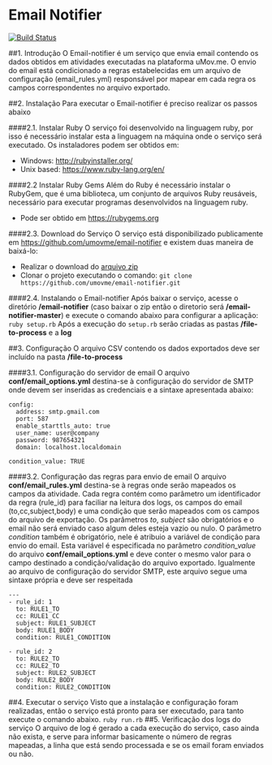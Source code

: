 # Email Notifier

[![Build Status](https://travis-ci.org/umovme/email-notifier.svg?branch=master)](https://travis-ci.org/umovme/email-notifier)

##1. Introdução
O Email-notifier é um serviço que envia email contendo os dados obtidos em atividades executadas na plataforma uMov.me.
O envio do email está condicionado a regras estabelecidas em um arquivo de configuração (email_rules.yml) responsável por mapear em cada regra os campos correspondentes no arquivo exportado.

##2. Instalação
Para executar o Email-notifier é preciso realizar os passos abaixo

####2.1. Instalar Ruby
O serviço foi desenvolvido na linguagem ruby, por isso é necessário instalar esta a linguagem na máquina onde o serviço será executado. Os instaladores podem ser obtidos em: 
* Windows: http://rubyinstaller.org/
* Unix based: https://www.ruby-lang.org/en/

####2.2 Instalar Ruby Gems
Além do Ruby é necessário instalar o RubyGem, que é uma biblioteca, um conjunto de arquivos Ruby reusáveis, necessário para executar programas desenvolvidos na linguagem ruby.
* Pode ser obtido em https://rubygems.org

####2.3. Download do Serviço
O serviço está disponibilizado publicamente em https://github.com/umovme/email-notifier e existem duas maneira de baixá-lo:
* Realizar o download do [arquivo zip](https://github.com/umovme/email-notifier/archive/master.zip)
* Clonar o projeto executando o comando: `git clone https://github.com/umovme/email-notifier.git`

####2.4. Instalando o Email-notifier
Após baixar o serviço, acesse o diretório **/email-notifier** (caso baixar o zip então o diretorio será **/email-notifier-master**) e execute o comando abaixo para configurar a aplicação:
`ruby setup.rb`
Após a execução do `setup.rb` serão criadas as pastas **/file-to-process** e a **log**

##3. Configuração
O arquivo CSV contendo os dados exportados deve ser incluído na pasta **/file-to-process**
	
####3.1. Configuração do servidor de email
O arquivo **conf/email_options.yml** destina-se à configuração do servidor de SMTP onde devem ser inseridas as credenciais e a sintaxe apresentada abaixo:
```
config:
  address: smtp.gmail.com
  port: 587
  enable_starttls_auto: true
  user_name: user@company
  password: 987654321
  domain: localhost.localdomain

condition_value: TRUE
```

####3.2. Configuração das regras para envio de email
O arquivo **conf/email_rules.yml** destina-se à regras onde serão mapeados os campos da atividade.
Cada regra contém como parâmetro um identificador da regra (rule_id) para faciliar na leitura dos logs, os campos do email (to,cc,subject,body) e uma condição que serão mapeados com os campos do arquivo de exportação.
Os parâmetros *to*, *subject* são obrigatórios e o email não será enviado caso algum deles esteja vazio ou nulo. O parâmetro *condition* também é obrigatório, nele é atribuio a variável de condição para envio do email. Esta variável é especificada no parâmetro *condition_value* do arquivo **conf/email_options.yml** e deve conter o mesmo valor para o campo destinado a condição/validação do arquivo exportado.
Igualmente ao arquivo de configuração do servidor SMTP, este arquivo segue uma sintaxe própria e deve ser respeitada
```	
---
- rule_id: 1
  to: RULE1_TO
  cc: RULE1_CC
  subject: RULE1_SUBJECT
  body: RULE1_BODY
  condition: RULE1_CONDITION

- rule_id: 2
  to: RULE2_TO
  cc: RULE2_TO
  subject: RULE2_SUBJECT
  body: RULE2_BODY
  condition: RULE2_CONDITION
```
##4. Executar o serviço
Visto que a instalação e configuração foram realizadas, então o serviço está pronto para ser executado, para tanto execute o comando abaixo. 
`ruby run.rb`
##5. Verificação dos logs do serviço
O arquivo de log é gerado a cada execução do serviço, caso ainda não exista, e serve para informar basicamente o número de regras mapeadas, a linha que está sendo processada e se os email foram enviados ou não.




